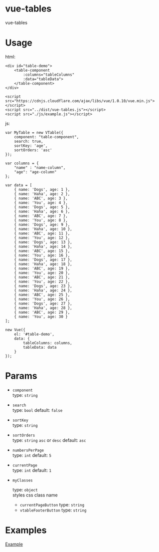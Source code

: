 # vue-tables
vue-tables

# Usage

html:

```
<div id="table-demo">
    <table-component
        :columns="tableColumns"
        :data="tableData">
    </table-component>                      
</div>

<script src="https://cdnjs.cloudflare.com/ajax/libs/vue/1.0.10/vue.min.js"></script>
<script src="../dist/vue-tables.js"></script>
<script src="./js/example.js"></script>
```

js:

```
var MyTable = new VTable({
    component: "table-component",
    search: true,
    sortKey: 'age',
    sortOrders: 'asc'
});

var columns = {
    "name" : "name-column",
    "age": "age-column"
};

var data = [
    { name: 'Dogs', age: 1 },
    { name: 'Haha', age: 2 },
    { name: 'ABC', age: 3 },
    { name: 'You', age: 4 },
    { name: 'Dogs', age: 5 },
    { name: 'Haha', age: 6 },
    { name: 'ABC', age: 7 },
    { name: 'You', age: 8 },
    { name: 'Dogs', age: 9 },
    { name: 'Haha', age: 10 },
    { name: 'ABC', age: 11 },
    { name: 'You', age: 12 },
    { name: 'Dogs', age: 13 },
    { name: 'Haha', age: 14 },
    { name: 'ABC', age: 15 },
    { name: 'You', age: 16 },
    { name: 'Dogs', age: 17 },
    { name: 'Haha', age: 18 },
    { name: 'ABC', age: 19 },
    { name: 'You', age: 20 },
    { name: 'ABC', age: 21 },
    { name: 'You', age: 22 },
    { name: 'Dogs', age: 23 },
    { name: 'Haha', age: 24 },
    { name: 'ABC', age: 25 },
    { name: 'You', age: 26 },
    { name: 'Dogs', age: 27 },
    { name: 'Haha', age: 28 },
    { name: 'ABC', age: 29 },
    { name: 'You', age: 30 }
];

new Vue({
    el: '#table-demo',
    data: {
        tableColumns: columns,
        tableData: data
    }  
});

```

# Params

* `component`  
	type: `string`

* `search`  
	type: `bool` default: `false`

* `sortKey`  
	type: `string`

* `sortOrders`  
	type: `string` `asc` or `desc` default: `asc`

* `numbersPerPage`  
	type: `int` default: `5`

* `currentPage`  
	type: `int` default: `1`

* `myClasses` 

    type: `object`  
    styles css class name
    * `currentPageButton`
    type: `string`
    * `vtableFooterButton`
    type: `string`

# Examples

[Example](http://dongss.github.io/vue-tables/examples/example.html)
